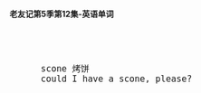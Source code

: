 #### 老友记第5季第12集-英语单词

<div style="font-size: 18px">
<br />

```

      scone 烤饼
      could I have a scone, please?


```
<br />
</div>

